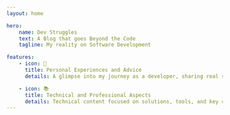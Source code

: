 ```yaml
---
layout: home

hero:
    name: Dev Struggles
    text: A Blog that goes Beyond the Code
    tagline: My reality on Software Development

features:
    - icon: 🧠
      title: Personal Experiences and Advice
      details: A glimpse into my journey as a developer, sharing real stories, personal lessons, and advice for tackling everyday challenges in the world of programming.

    - icon: 📚
      title: Technical and Professional Aspects
      details: Technical content focused on solutions, tools, and key concepts in software development, along with reflections on professional growth in the industry.
---
```

